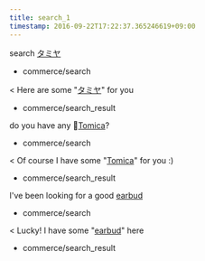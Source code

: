 ```yaml
---
title: search_1
timestamp: 2016-09-22T17:22:37.365246619+09:00
---
```


search [タミヤ](keyword)
* commerce/search

< Here are some "[タミヤ](keyword)" for you
* commerce/search_result

do you have any [Tomica](keyword)?
* commerce/search

< Of course I have some "[Tomica](keyword)" for you :)
* commerce/search_result

I've been looking for a good [earbud](keyword)
* commerce/search

< Lucky! I have some "[earbud](keyword)" here
* commerce/search_result
